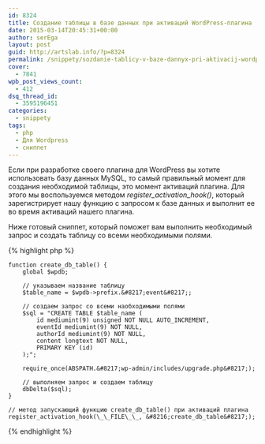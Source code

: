 ```yaml
---
id: 8324
title: Создание таблицы в базе данных при активаций WordPress-плагина
date: 2015-03-14T20:45:31+00:00
author: serEga
layout: post
guid: http://artslab.info/?p=8324
permalink: /snippety/sozdanie-tablicy-v-baze-dannyx-pri-aktivacij-wordpress-plagina/
cover:
  - 7841
wpb_post_views_count:
  - 412
dsq_thread_id:
  - 3595196451
categories:
  - snippety
tags:
  - php
  - Для Wordpress
  - сниппет
---
```

Если при разработке своего плагина для WordPress вы хотите использовать базу данных MySQL, то самый правильный момент для создания необходимой таблицы, это момент активаций плагина. Для этого мы воспользуемся методом _register_activation_hook()_, который зарегистрирует нашу функцию с запросом к базе данных и выполнит ее во время активаций нашего плагина.

Ниже готовый сниппет, который поможет вам выполнить необходимый запрос и создать таблицу со всеми необходимыми полями.

{% highlight php %}

	function create_db_table() {
		global $wpdb;

		// указываем название таблицу
		$table_name = $wpdb->prefix.&#8217;event&#8217;;

		// создаем запрос со всеми наобходимыми полями
		$sql = "CREATE TABLE $table_name (
			id mediumint(9) unsigned NOT NULL AUTO_INCREMENT,
			eventId mediumint(9) NOT NULL,
			authorId mediumint(9) NOT NULL,
			content longtext NOT NULL,
			PRIMARY KEY (id)
		);";

		require_once(ABSPATH.&#8217;wp-admin/includes/upgrade.php&#8217;);

		// выполняем запрос и создаем таблицу
		dbDelta($sql);
	}

	// метод запускающий функцию create_db_table() при активаций плагина
	register_activation_hook(\_\_FILE\_\_, &#8216;create_db_table&#8217;);

{% endhighlight %}